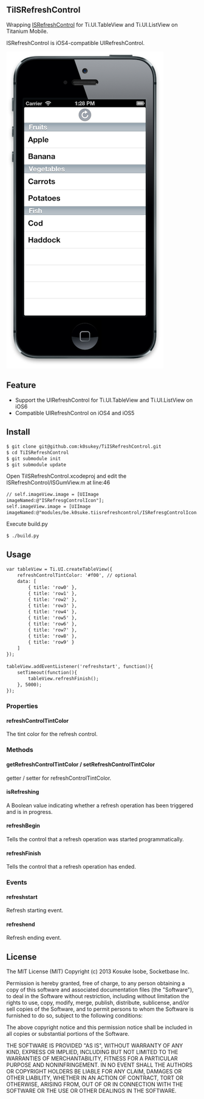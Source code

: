 ## TiISRefreshControl

Wrapping [ISRefreshControl](https://github.com/ishkawa/ISRefreshControl) for Ti.UI.TableView and Ti.UI.ListView on Titanium Mobile.

ISRefreshControl is iOS4-compatible UIRefreshControl.

![image](TiISRefreshControl.png)

## Feature
* Support the UIRefreshControl for Ti.UI.TableView and Ti.UI.ListView on iOS6
* Compatible UIRefreshControl on iOS4 and iOS5

## Install
```
$ git clone git@github.com:k0sukey/TiISRefreshControl.git
$ cd TiISRefreshControl
$ git submodule init
$ git submodule update
```

Open TiISRefreshControl.xcodeproj and edit the ISRefreshControl/ISGumView.m at line:46

```
// self.imageView.image = [UIImage imageNamed:@"ISRefresgControlIcon"];
self.imageView.image = [UIImage imageNamed:@"modules/be.k0suke.tiisrefreshcontrol/ISRefresgControlIcon.png"];
```

Execute build.py

```
$ ./build.py
```

## Usage

```
var tableView = Ti.UI.createTableView({
	refreshControlTintColor: '#f00', // optional
	data: [
		{ title: 'row0' },
		{ title: 'row1' },
		{ title: 'row2' },
		{ title: 'row3' },
		{ title: 'row4' },
		{ title: 'row5' },
		{ title: 'row6' },
		{ title: 'row7' },
		{ title: 'row8' },
		{ title: 'row9' }
	]
});

tableView.addEventListener('refreshstart', function(){
	setTimeout(function(){
		tableView.refreshFinish();
	}, 5000);
});
```

### Properties
#### refreshControlTintColor
The tint color for the refresh control.

### Methods
#### getRefreshControlTintColor / setRefreshControlTintColor
getter / setter for refreshControlTintColor.

#### isRefreshing
A Boolean value indicating whether a refresh operation has been triggered and is in progress.

#### refreshBegin
Tells the control that a refresh operation was started programmatically.

#### refreshFinish
Tells the control that a refresh operation has ended.

### Events
#### refreshstart
Refresh starting event.

#### refreshend
Refresh ending event.

## License

The MIT License (MIT) Copyright (c) 2013 Kosuke Isobe, Socketbase Inc.

Permission is hereby granted, free of charge, to any person obtaining a copy of this software and associated documentation files (the "Software"), to deal in the Software without restriction, including without limitation the rights to use, copy, modify, merge, publish, distribute, sublicense, and/or sell copies of the Software, and to permit persons to whom the Software is furnished to do so, subject to the following conditions:

The above copyright notice and this permission notice shall be included in all copies or substantial portions of the Software.

THE SOFTWARE IS PROVIDED "AS IS", WITHOUT WARRANTY OF ANY KIND, EXPRESS OR IMPLIED, INCLUDING BUT NOT LIMITED TO THE WARRANTIES OF MERCHANTABILITY, FITNESS FOR A PARTICULAR PURPOSE AND NONINFRINGEMENT. IN NO EVENT SHALL THE AUTHORS OR COPYRIGHT HOLDERS BE LIABLE FOR ANY CLAIM, DAMAGES OR OTHER LIABILITY, WHETHER IN AN ACTION OF CONTRACT, TORT OR OTHERWISE, ARISING FROM, OUT OF OR IN CONNECTION WITH THE SOFTWARE OR THE USE OR OTHER DEALINGS IN THE SOFTWARE.